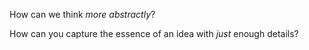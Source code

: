 How can we think *more abstractly*?

How can you capture the essence of an idea with *just* enough details?


